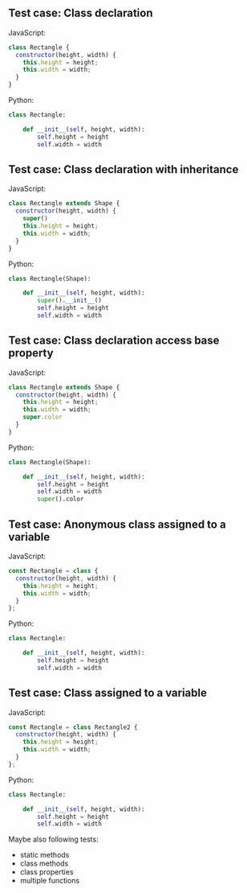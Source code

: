 ## Test case: Class declaration
JavaScript:
```js
class Rectangle {
  constructor(height, width) {
    this.height = height;
    this.width = width;
  }
}
```

Python:
```py
class Rectangle:

    def __init__(self, height, width):
        self.height = height
        self.width = width
```

## Test case: Class declaration with inheritance
JavaScript:
```js
class Rectangle extends Shape {
  constructor(height, width) {
    super()
    this.height = height;
    this.width = width;
  }
}
```

Python:
```py
class Rectangle(Shape):

    def __init__(self, height, width):
        super().__init__()
        self.height = height
        self.width = width
```

## Test case: Class declaration access base property
JavaScript:
```js
class Rectangle extends Shape {
  constructor(height, width) {
    this.height = height;
    this.width = width;
    super.color
  }
}
```

Python:
```py
class Rectangle(Shape):

    def __init__(self, height, width):
        self.height = height
        self.width = width
        super().color
```

## Test case: Anonymous class assigned to a variable
JavaScript:
```js
const Rectangle = class {
  constructor(height, width) {
    this.height = height;
    this.width = width;
  }
};
```

Python:
```py
class Rectangle:

    def __init__(self, height, width):
        self.height = height
        self.width = width
```

## Test case: Class assigned to a variable
JavaScript:
```js
const Rectangle = class Rectangle2 {
  constructor(height, width) {
    this.height = height;
    this.width = width;
  }
};
```

Python:
```py
class Rectangle:

    def __init__(self, height, width):
        self.height = height
        self.width = width
```


Maybe also following tests:
- static methods
- class methods
- class properties
- multiple functions